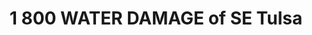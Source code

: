 ---
title: "1 800 WATER DAMAGE of SE Tulsa"
url: /broken-arrow/1-800-water-damage-of-se-tulsa/
shop: trade
---